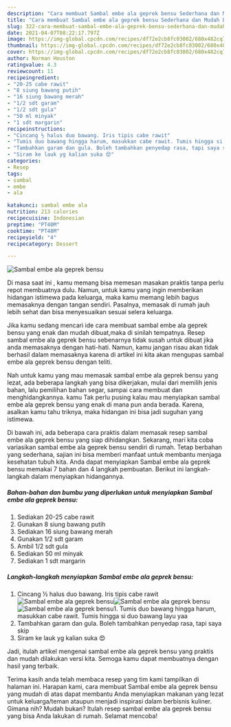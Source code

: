 ```yaml
---
description: "Cara membuat Sambal embe ala geprek bensu Sederhana dan Mudah Dibuat"
title: "Cara membuat Sambal embe ala geprek bensu Sederhana dan Mudah Dibuat"
slug: 322-cara-membuat-sambal-embe-ala-geprek-bensu-sederhana-dan-mudah-dibuat
date: 2021-04-07T08:22:17.797Z
image: https://img-global.cpcdn.com/recipes/df72e2cb8fc03002/680x482cq70/sambal-embe-ala-geprek-bensu-foto-resep-utama.jpg
thumbnail: https://img-global.cpcdn.com/recipes/df72e2cb8fc03002/680x482cq70/sambal-embe-ala-geprek-bensu-foto-resep-utama.jpg
cover: https://img-global.cpcdn.com/recipes/df72e2cb8fc03002/680x482cq70/sambal-embe-ala-geprek-bensu-foto-resep-utama.jpg
author: Norman Houston
ratingvalue: 4.3
reviewcount: 11
recipeingredient:
- "20-25 cabe rawit"
- "8 siung bawang putih"
- "16 siung bawang merah"
- "1/2 sdt garam"
- "1/2 sdt gula"
- "50 ml minyak"
- "1 sdt margarin"
recipeinstructions:
- "Cincang ½ halus duo bawang. Iris tipis cabe rawit"
- "Tumis duo bawang hingga harum, masukkan cabe rawit. Tumis hingga si duo bawang layu yaa"
- "Tambahkan garam dan gula. Boleh tambahkan penyedap rasa, tapi saya skip"
- "Siram ke lauk yg kalian suka 😍"
categories:
- Resep
tags:
- sambal
- embe
- ala

katakunci: sambal embe ala 
nutrition: 213 calories
recipecuisine: Indonesian
preptime: "PT40M"
cooktime: "PT48M"
recipeyield: "4"
recipecategory: Dessert

---
```



![Sambal embe ala geprek bensu](https://img-global.cpcdn.com/recipes/df72e2cb8fc03002/680x482cq70/sambal-embe-ala-geprek-bensu-foto-resep-utama.jpg)

Di masa  saat ini , kamu memang bisa memesan masakan praktis tanpa perlu repot membuatnya dulu. Namun, untuk kamu yang ingin memberikan hidangan istimewa pada keluarga, maka kamu memang lebih bagus memasaknya dengan tangan sendiri. Pasalnya, memasak di rumah jauh lebih sehat dan bisa menyesuaikan sesuai selera keluarga.

Jika kamu sedang mencari ide cara membuat sambal embe ala geprek bensu yang enak dan mudah dibuat,maka di sinilah tempatnya. Resep sambal embe ala geprek bensu  sebenarnya tidak susah untuk dibuat jika anda memasaknya dengan hati-hati. Namun, kamu jangan risau akan tidak berhasil dalam memasaknya 
karena di artikel ini kita akan mengupas sambal embe ala geprek bensu dengan teliti.  



Nah untuk kamu yang mau memasak sambal embe ala geprek bensu yang lezat, ada beberapa langkah yang bisa dikerjakan, mulai dari memilih jenis bahan, lalu pemilihan bahan segar, sampai cara membuat dan menghidangkannya. kamu Tak perlu pusing kalau mau menyiapkan sambal embe ala geprek bensu yang enak di mana pun anda berada. Karena, asalkan kamu  tahu triknya, maka hidangan ini bisa jadi suguhan yang istimewa.

Di bawah ini, ada beberapa cara praktis  dalam memasak resep sambal embe ala geprek bensu yang siap dihidangkan. Sekarang, mari kita coba variasikan sambal embe ala geprek bensu sendiri di rumah. Tetap berbahan yang sederhana, sajian ini bisa memberi manfaat untuk membantu menjaga kesehatan tubuh kita. Anda dapat menyiapkan Sambal embe ala geprek bensu memakai 7 bahan dan 4 langkah pembuatan. Berikut ini langkah-langkah dalam menyiapkan hidangannya.

<!--inarticleads1-->

##### Bahan-bahan dan bumbu yang diperlukan untuk menyiapkan Sambal embe ala geprek bensu:

1. Sediakan 20-25 cabe rawit
1. Gunakan 8 siung bawang putih
1. Sediakan 16 siung bawang merah
1. Gunakan 1/2 sdt garam
1. Ambil 1/2 sdt gula
1. Sediakan 50 ml minyak
1. Sediakan 1 sdt margarin




<!--inarticleads2-->

##### Langkah-langkah menyiapkan Sambal embe ala geprek bensu:

1. Cincang ½ halus duo bawang. Iris tipis cabe rawit
<img src="https://img-global.cpcdn.com/steps/da55fc2cbc1db498/160x128cq70/sambal-embe-ala-geprek-bensu-langkah-memasak-1-foto.jpg" alt="Sambal embe ala geprek bensu"><img src="https://img-global.cpcdn.com/steps/b5a9c2a395461193/160x128cq70/sambal-embe-ala-geprek-bensu-langkah-memasak-1-foto.jpg" alt="Sambal embe ala geprek bensu"><img src="https://img-global.cpcdn.com/steps/277418b7119dfc03/160x128cq70/sambal-embe-ala-geprek-bensu-langkah-memasak-1-foto.jpg" alt="Sambal embe ala geprek bensu">1. Tumis duo bawang hingga harum, masukkan cabe rawit. Tumis hingga si duo bawang layu yaa
1. Tambahkan garam dan gula. Boleh tambahkan penyedap rasa, tapi saya skip
1. Siram ke lauk yg kalian suka 😍




Jadi, itulah artikel mengenai  sambal embe ala geprek bensu  yang praktis dan mudah dilakukan versi kita. Semoga kamu dapat membuatnya dengan hasil yang terbaik. 

Terima kasih anda telah membaca resep yang tim kami tampilkan di halaman ini. Harapan kami, cara membuat  Sambal embe ala geprek bensu yang mudah di atas dapat membantu Anda menyiapkan makanan yang lezat untuk keluarga/teman ataupun menjadi inspirasi dalam berbisnis kuliner. Gimana nih? Mudah bukan? Itulah resep sambal embe ala geprek bensu yang bisa Anda lakukan di rumah. Selamat mencoba!

